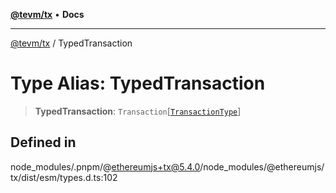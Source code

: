 [**@tevm/tx**](../README.md) • **Docs**

***

[@tevm/tx](../globals.md) / TypedTransaction

# Type Alias: TypedTransaction

> **TypedTransaction**: `Transaction`\[[`TransactionType`](../enumerations/TransactionType.md)\]

## Defined in

node\_modules/.pnpm/@ethereumjs+tx@5.4.0/node\_modules/@ethereumjs/tx/dist/esm/types.d.ts:102
